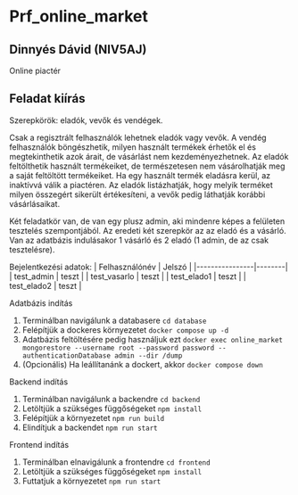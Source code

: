 # Prf_online_market

## Dinnyés Dávid (NIV5AJ)

Online piactér

Feladat kiírás
---------------
Szerepkörök: eladók, vevők és vendégek.

Csak a regisztrált felhasználók lehetnek eladók vagy vevők. A vendég felhasználók böngészhetik, milyen használt termékek érhetők el és megtekinthetik azok árait, de vásárlást nem kezdeményezhetnek. Az eladók feltölthetik használt termékeiket, de természetesen nem vásárolhatják meg a saját feltöltött termékeiket. Ha egy használt termék eladásra kerül, az inaktívvá válik a piactéren. Az eladók listázhatják, hogy melyik terméket milyen összegért sikerült értékesíteni, a vevők pedig láthatják korábbi vásárlásaikat.

Két feladatkör van, de van egy plusz admin, aki mindenre képes a felületen tesztelés szempontjából. Az eredeti két szerepkör az az eladó és a vásárló.
Van az adatbázis indulásakor 1 vásárló és 2 eladó (1 admin, de az csak tesztelésre).

Bejelentkezési adatok:
| Felhasználónév | Jelszó |
|----------------|--------|
| test_admin     | teszt  |
| test_vasarlo   | teszt  |
| test_elado1    | teszt  |
| test_elado2    | teszt  |

Adatbázis indítás
1. Terminálban navigálunk a databasere `cd database`
2. Felépítjük a dockeres környezetet `docker compose up -d`
3. Adatbázis feltöltésére pedig használjuk ezt `docker exec online_market mongorestore --username root --password password --authenticationDatabase admin --dir /dump`
4. (Opcionális) Ha leállítanánk a dockert, akkor `docker compose down`

Backend indítás
1. Terminálban navigálunk a backendre `cd backend`
2. Letöltjük a szükséges függőségeket `npm install`
3. Felépítjük a környezetet `npm run build`
4. Elindítjuk a backendet `npm run start`

Frontend indítás
1. Terminálban elnavigálunk a frontendre `cd frontend`
2. Letöltjük a szükséges függőségeket `npm install`
3. Futtatjuk a környezetet `npm run start`
